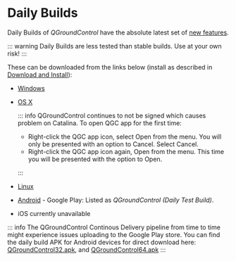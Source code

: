 # Daily Builds

Daily Builds of _QGroundControl_ have the absolute latest set of [new features](../releases/daily_build_new_features.md).

::: warning
Daily Builds are less tested than stable builds.
Use at your own risk!
:::

These can be downloaded from the links below (install as described in [Download and Install](../getting_started/download_and_install.md)):

- [Windows](https://d176tv9ibo4jno.cloudfront.net/builds/master/QGroundControl-installer.exe)
- [OS X](https://d176tv9ibo4jno.cloudfront.net/builds/master/QGroundControl.dmg)

  ::: info
  QGroundControl continues to not be signed which causes problem on Catalina. To open QGC app for the first time:

  - Right-click the QGC app icon, select Open from the menu. You will only be presented with an option to Cancel. Select Cancel.
  - Right-click the QGC app icon again, Open from the menu. This time you will be presented with the option to Open.

  :::

- [Linux](https://d176tv9ibo4jno.cloudfront.net/builds/master/QGroundControl.AppImage)
- [Android](https://play.google.com/store/apps/details?id=org.mavlink.qgroundcontrolbeta) - Google Play: Listed as _QGroundControl (Daily Test Build)_.
- iOS currently unavailable

::: info
The QGroundControl Continous Delivery pipeline from time to time might experience issues uploading to the Google Play store. You can find the daily build APK for Android devices for direct download here: [QGroundControl32.apk](https://d176tv9ibo4jno.cloudfront.net/builds/master/QGroundControl32.apk), and [QGroundControl64.apk](https://d176tv9ibo4jno.cloudfront.net/builds/master/QGroundControl64.apk)
:::
